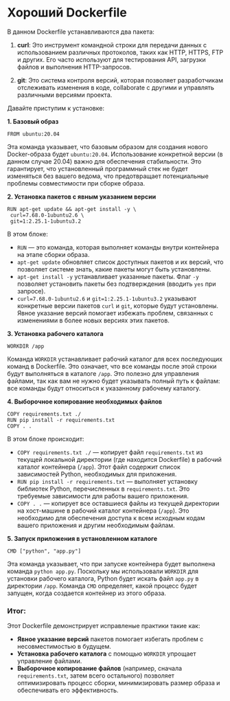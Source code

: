 # Хороший Dockerfile

В данном Dockerfile устанавливаются два пакета:

1. **curl**: Это инструмент командной строки для передачи данных с использованием различных протоколов, таких как HTTP, HTTPS, FTP и других. Его часто используют для тестирования API, загрузки файлов и выполнения HTTP-запросов.

2. **git**: Это система контроля версий, которая позволяет разработчикам отслеживать изменения в коде, collaborate с другими и управлять различными версиями проекта.

Давайте приступим к установке:

**1. Базовый образ**

```
FROM ubuntu:20.04
```

Эта команда указывает, что базовым образом для создания нового Docker-образа будет `ubuntu:20.04`. Использование конкретной версии (в данном случае 20.04) важно для обеспечения стабильности. Это гарантирует, что установленный программный стек не будет изменяться без вашего ведома, что предотвращает потенциальные проблемы совместимости при сборке образа.

**2. Установка пакетов с явным указанием версии**

```
RUN apt-get update && apt-get install -y \
 curl=7.68.0-1ubuntu2.6 \
 git=1:2.25.1-1ubuntu3.2
```

В этом блоке:

- `RUN` — это команда, которая выполняет команды внутри контейнера на этапе сборки образа.
- `apt-get update` обновляет список доступных пакетов и их версий, что позволяет системе знать, какие пакеты могут быть установлены.
- `apt-get install -y` устанавливает указанные пакеты. Флаг `-y` позволяет установить пакеты без подтверждения (вводить `yes` при запросе).
- `curl=7.68.0-1ubuntu2.6` и `git=1:2.25.1-1ubuntu3.2` указывают конкретные версии пакетов `curl` и `git`, которые будут установлены. Явное указание версий помогает избежать проблем, связанных с изменениями в более новых версиях этих пакетов.

**3. Установка рабочего каталога**

```
WORKDIR /app
```

Команда `WORKDIR` устанавливает рабочий каталог для всех последующих команд в Dockerfile. Это означает, что все команды после этой строки будут выполняться в каталоге `/app`. Это полезно для управления файлами, так как вам не нужно будет указывать полный путь к файлам: все команды будут относиться к указанному рабочему каталогу.

**4. Выборочное копирование необходимых файлов**

```COPY requirements.txt ./
COPY requirements.txt ./
RUN pip install -r requirements.txt
COPY . .
```

В этом блоке происходит:

- `COPY requirements.txt ./` — копирует файл `requirements.txt` из текущей локальной директории (где находится Dockerfile) в рабочий каталог контейнера (`/app`). Этот файл содержит список зависимостей Python, необходимых для приложения.
- `RUN pip install -r requirements.txt` — выполняет установку библиотек Python, перечисленных в `requirements.txt`. Это требуемые зависимости для работы вашего приложения.
- `COPY . .` — копирует все оставшиеся файлы из текущей директории на хост-машине в рабочий каталог контейнера (`/app`). Это необходимо для обеспечения доступа к всем исходным кодам вашего приложения и другим необходимым файлам.

**5. Запуск приложения в установленном каталоге**

`CMD ["python", "app.py"]`

Эта команда указывает, что при запуске контейнера будет выполнена команда `python app.py`. Поскольку мы использовали `WORKDIR` для установки рабочего каталога, Python будет искать файл `app.py` в директории `/app`. Команда `CMD` определяет, какой процесс будет запущен, когда создается контейнер из этого образа.

### Итог:

Этот Dockerfile демонстрирует исправленые практики такие как:

- **Явное указание версий** пакетов помогает избегать проблем с несовместимостью в будущем.
- **Установка рабочего каталога** с помощью `WORKDIR` упрощает управление файлами.
- **Выборочное копирование файлов** (например, сначала `requirements.txt`, затем всего остального) позволяет оптимизировать процесс сборки, минимизировать размер образа и обеспечивать его эффективность.
